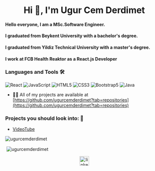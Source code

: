 <h1 align="center">Hi 👋, I'm Ugur Cem Derdimet</h1>
<h4 align="left">Hello everyone, I am a MSc.Software Engineer.</h4>
<h4 align="left">I graduated from Beykent University with a bachelor's degree.</h4>
<h4 align="left">I graduated from Yildiz Technical University with a master's degree.</h4>
<h4 align="left">I work at FCB Health Reaktor as a React.js Developer</h4>


<h3>Languages and Tools 🛠 </h3>


![React](https://img.shields.io/badge/-React-61DAFB?style=flat-square&logo=react&logoColor=ffffff)
![JavaScript](https://img.shields.io/badge/-JavaScript-%23F7DF1C?style=flat-square&logo=javascript&logoColor=000000&labelColor=%23F7DF1C&color=%23FFCE5A)
![HTML5](https://img.shields.io/badge/-HTML5-brightgreen?style=flat-square&logo=html5&logoColor=ffffff)
![CSS3](https://img.shields.io/badge/-CSS3-%231572B6?style=flat-square&logo=css3)
![Bootstrap5](https://img.shields.io/badge/-Bootstrap-563D7C?style=flat-square&logo=Bootstrap&logoColor=ffffff)
![Java](https://img.shields.io/badge/-Java-d70000?logo=java&logoColor=ffffff)


- 👨‍💻 All of my projects are available at [https://github.com/ugurcemderdimet?tab=repositories](https://github.com/ugurcemderdimet?tab=repositories)

<!-- - 📫 How to reach me **#** -->



### Projects you should look into: 💬
- [VideoTube](https://github.com/ugurcemderdimet/VideoTube)




<img align="center" src="https://github-readme-stats.vercel.app/api/top-langs/?username=ugurcemderdimet&layout=compact&hide=html" alt="ugurcemderdimet" /></p>

<p>&nbsp;<img align="center" src="https://github-readme-stats.vercel.app/api?username=ugurcemderdimet&show_icons=true" alt="ugurcemderdimet" /></p>

<p align="center">
<!-- <a href="#" target="blank"><img align="center" src="https://cdn.jsdelivr.net/npm/simple-icons@3.0.1/icons/twitter.svg" alt="ercument196" height="30" width="30" /></a> -->
<a href="https://www.linkedin.com/in/ugurderdimet/" target="_blank"><img align="center" src="https://cdn.jsdelivr.net/npm/simple-icons@3.0.1/icons/linkedin.svg" alt="linkedin-profile" height="30" width="30" /></a>
<!-- <a href="#" target="blank"><img align="center" src="https://cdn.jsdelivr.net/npm/simple-icons@3.0.1/icons/medium.svg" alt="linkedin-profile" height="30" width="30" /></a>
</p> -->


<!--
**ugurcemderdimet/ugurcemderdimet** is a ✨ _special_ ✨ repository because its `README.md` (this file) appears on your GitHub profile.

Here are some ideas to get you started:

- 🔭 I’m currently working on ...
- 🌱 I’m currently learning ...
- 👯 I’m looking to collaborate on ...
- 🤔 I’m looking for help with ...
- 💬 Ask me about ...
- 📫 How to reach me: ...
- 😄 Pronouns: ...
- ⚡ Fun fact: ...
-->
